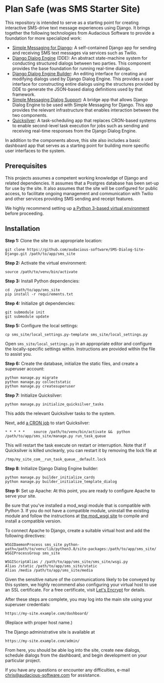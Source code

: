 # Plan Safe (was SMS Starter Site)

This repository is intended to serve as a starting point for creating interactive SMS-drive text message experiences using Django. It brings together the following technologies from Audacious Software to provide a foundation for more specialized work:

* [Simple Messaging for Django](https://github.com/audacious-software/Simple-Messaging-Django): A self-contained Django app for sending and receiving SMS text messages via services such as Twilio.
* [Django Dialog Engine](https://github.com/audacious-software/Django-Dialog-Engine) (DDE): An abstract state-machine system for conducting structured dialogs between two parties. This component provides the base foundation for running real-time dialogs.
* [Django Dialog Engine Builder](https://github.com/audacious-software/Django-Dialog-Engine-Builder): An editing interface for creating and modifying dialogs used by Django Dialog Engine. This provides a user interface for constructing entire dialogs using the structures provided by DDE to generate the JSON-based dialog definitions used by that framework.
*	[Simple Messaging Dialog Support](https://github.com/audacious-software/Simple-Messaging-Dialog-Engine-Support): A bridge app that allows Django Dialog Engine to be used with Simple Messaging for Django. This app provides the relevant infrastructure that enables interaction between the two components.
*	[Quicksilver](https://github.com/audacious-software/Quicksilver-Django): A task-scheduling app that replaces CRON-based systems to enable second-level task execution for jobs such as sending and receiving real-time responses from the Django Dialog Engine.

In addition to the components above, this site also includes a basic dashboard app that serves as a starting point for building more specific user interfaces to the system.

## Prerequisites

This projects assumes a competent working knowledge of Django and related dependencies. It assumes that a Postgres database has been set-up for use by the site. It also assumes that the site will be configured for public access, to facilitate ongoing management and communication with Twilio and other services providing SMS sending and receipt features.

We highly recommend setting up [a Python 3-based virtual environment](https://docs.python.org/3/library/venv.html) before proceeding.

## Installation

**Step 1:** Clone the site to an appropriate location:

    git clone https://github.com/audacious-software/SMS-Dialog-Site-Django.git /path/to/app/sms_site

**Step 2:** Activate the virtual environment:

    source /path/to/venv/bin/activate

**Step 3:** Install Python dependencies:

    cd  /path/to/app/sms_site
    pip install -r requirements.txt

**Step 4:** Initialize git dependencies:

    git submodule init
    git submodule update

**Step 5:** Configure the local settings:

    cp sms_site/local_settings.py-template sms_site/local_settings.py

Open `sms_site/local_settings.py` in an appropriate editor and configure the locally-specific settings within. Instructions are provided within the file to assist you.

**Step 6:** Create the database, initialize the static files, and create a superuser account:

    python manage.py migrate
    python manage.py collectstatic
    python manage.py createsuperuser

**Step 7:** Initialize Quicksilver:

    python manage.py initialize_quicksilver_tasks

This adds the relevant Quicksilver tasks to the system.

Next, add [a CRON job](https://opensource.com/article/17/11/how-use-cron-linux) to start Quicksilver:

    * * * * *    source /path/to/venv/bin/activate &&  python /path/to/app/sms_site/manage.py run_task_queue

This will restart the task execute on restart or interruption. Note that if Quicksilver is killed uncleanly, you can restart it by removing the lock file at

    /tmp/my_site_com__run_task_queue__default.lock

**Step 8**: Initialize Django Dialog Engine builder:

    python manage.py builder_initialize_cards
    python manage.py builder_initialize_template_dialog

**Step 9:** Set up Apache: At this point, you are ready to configure Apache to serve your site. 

Be sure that you've installed a mod_wsgi module that is compatible with Python 3. If you do not have a compatible module, uninstall the existing module and follow the instructions at [the mod_wsgi site](https://pypi.org/project/mod-wsgi/) to compile and install a compatible version.

To connect Apache to Django, create a suitable virtual host and add the following directives:

    WSGIDaemonProcess sms_site python-path=/path/to/venv/lib/python3.8/site-packages:/path/to/app/sms_site/
    WSGIProcessGroup sms_site
    
    WSGIScriptAlias / /path/to/app/sms_site/sms_site/wsgi.py
    Alias /static /path/to/app/sms_site/static
    Alias /media /path/to/app/sms_site/media

Given the sensitive nature of the communications likely to be conveyed by this system, we highly recommend also configuring your virtual host to use an SSL certificate. For a free certificate, visit [Let's Encrypt](https://letsencrypt.org/) for details.

After these steps are complete, you may log into the main site using your superuser credentials:

    https://my-site.example.com/dashboard/

(Replace with proper host name.)

The Django administrative site is available at

    https://my-site.example.com/admin/

From here, you should be able log into the site, create new dialogs, schedule dialogs from the dashboard, and begin development on your particular project.

If you have any questions or encounter any difficulties, e-mail [chris@audacious-software.com](mailto:chris@audacious-software.com) for assistance.







